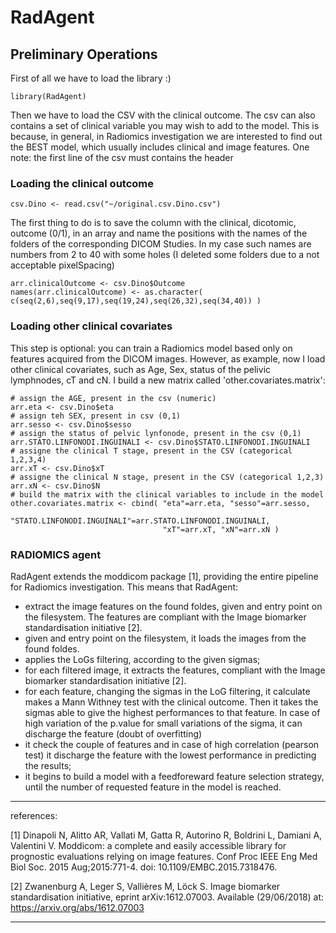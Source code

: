 # RadAgent

## Preliminary Operations
First of all we have to load the library :)

```
library(RadAgent)
```

Then we have to load the CSV with the clinical outcome. The csv can also contains a set of clinical variable you may wish to add to the model. This is because, in general, in Radiomics investigation we are interested to find out the BEST model, which usually includes clinical and image features.
One note: the first line of the csv must contains the header

### Loading the clinical outcome
```
csv.Dino <- read.csv("~/original.csv.Dino.csv")
```
The first thing to do is to save the column with the clinical, dicotomic, outcome  (0/1), in an array and name the positions with the names of the folders of the corresponding DICOM Studies. In my case such names are numbers from 2 to 40 with some holes (I deleted some folders due to a not acceptable pixelSpacing)

```
arr.clinicalOutcome <- csv.Dino$Outcome
names(arr.clinicalOutcome) <- as.character( c(seq(2,6),seq(9,17),seq(19,24),seq(26,32),seq(34,40)) )
```

### Loading other clinical covariates
This step is optional: you can train a Radiomics model based only on features acquired from the DICOM images.
However, as example, now I load other clinical covariates, such as Age, Sex, status of the pelivic lymphnodes, cT and cN. I build a new matrix called 'other.covariates.matrix':

```
# assign the AGE, present in the csv (numeric)
arr.eta <- csv.Dino$eta
# assign teh SEX, present in csv (0,1)
arr.sesso <- csv.Dino$sesso
# assign the status of pelvic lynfonode, present in the csv (0,1)
arr.STATO.LINFONODI.INGUINALI <- csv.Dino$STATO.LINFONODI.INGUINALI
# assigne the clinical T stage, present in the CSV (categorical 1,2,3,4)
arr.xT <- csv.Dino$xT
# assigne the clinical N stage, present in the CSV (categorical 1,2,3)
arr.xN <- csv.Dino$N
# build the matrix with the clinical variables to include in the model
other.covariates.matrix <- cbind( "eta"=arr.eta, "sesso"=arr.sesso, 
                                  "STATO.LINFONODI.INGUINALI"=arr.STATO.LINFONODI.INGUINALI, 
                                  "xT"=arr.xT, "xN"=arr.xN )                                 
```

### RADIOMICS agent
RadAgent extends the moddicom package [1], providing the entire pipeline for Radiomics investigation. This means that RadAgent:
* extract the image features on the found foldes, given and entry point on the filesystem. The features are compliant with the Image biomarker standardisation initiative [2].
* given and entry point on the filesystem, it loads the images from the found foldes. 
* applies the LoGs filtering, according to the given sigmas;
* for each filtered image, it extracts the features, compliant with the Image biomarker standardisation initiative [2].
* for each feature, changing the sigmas in the LoG filtering, it calculate makes a Mann Withney test with the clinical outcome. Then it takes the sigmas able to give the highest performances to that feature. In case of high variation of the p.value for small variations of the sigma, it can discharge the feature (doubt of overfitting)
* it check the couple of features and in case of high correlation (pearson test) it discharge the feature with the lowest performance in predicting the results;
* it begins to build a model with a feedforeward feature selection strategy, until the number of requested feature in the model is reached.


---
references:

[1] Dinapoli N, Alitto AR, Vallati M, Gatta R, Autorino R, Boldrini L, Damiani A, Valentini V. Moddicom: a complete and easily accessible library for prognostic evaluations relying on image features. Conf Proc IEEE Eng Med Biol Soc. 2015 Aug;2015:771-4. doi: 10.1109/EMBC.2015.7318476.

[2] Zwanenburg A, Leger S, Vallières M, Löck S. Image biomarker standardisation initiative, eprint arXiv:1612.07003. Available (29/06/2018) at: https://arxiv.org/abs/1612.07003 


---





